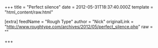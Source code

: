 
+++
title = "Perfect silence"
date = 2012-05-31T18:37:40.000Z
template = "html_content/raw.html"

[extra]
feedName = "Rough Type"
author = "Nick"
originalLink = "http://www.roughtype.com/archives/2012/05/perfect_silence.php"
raw = ""

+++

